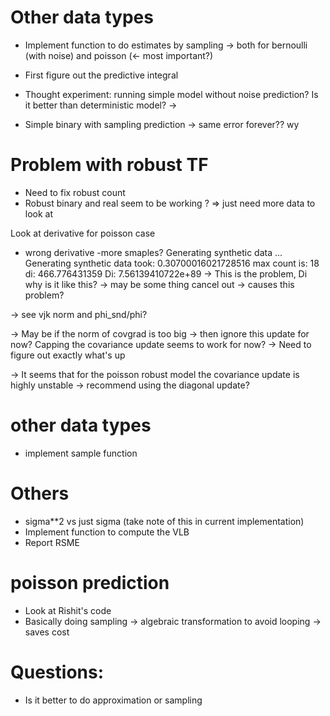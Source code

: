 # Other data types
- Implement function to do estimates by sampling -> both for bernoulli (with noise)
and poisson (<- most important?)
- First figure out the predictive integral

- Thought experiment: running simple model without noise prediction? Is it better than
deterministic model? ->
- Simple binary with sampling prediction -> same error forever?? wy

# Problem with robust TF
- Need to fix robust count 
- Robust binary and real seem to be working ? => just need more data to look at

Look at derivative for poisson case


- wrong derivative
-more smaples?
Generating synthetic data ... 
Generating synthetic data took:  0.30700016021728516
max count is:  18
di:  466.776431359
Di:  7.56139410722e+89 -> This is the problem, Di why is it like this?
-> may be some thing cancel out -> causes this problem?

-> see vjk norm and phi_snd/phi?

-> May be if the norm of covgrad is too big -> then ignore this update for now?
Capping the covariance update seems to work for now? -> Need to figure out exactly what's up

-> It seems that for the poisson robust model the covariance update
is highly unstable -> recommend using the diagonal update?


# other data types
- implement sample function

# Others
- sigma**2 vs just sigma (take note of this in current implementation)
- Implement function to compute the VLB
- Report RSME

# poisson prediction
- Look at Rishit's code
- Basically doing sampling -> algebraic transformation to avoid looping -> saves cost

# Questions: 
- Is it better to do approximation or sampling






